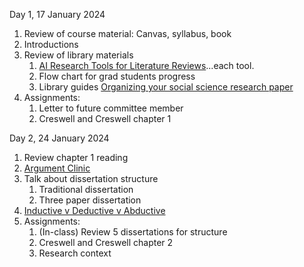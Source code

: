 Day 1, 17 January 2024

1. Review of course material: Canvas, syllabus, book
2. Introductions
3. Review of library materials
	1. [AI Research Tools for Literature Reviews](https://guides.library.txstate.edu/LitReviewAI#msdynttrid=KobZPjjdrmD2V3b91Rx2dI5oIN25YrBhm2sVvHscNOc)...each tool.
	2. Flow chart for grad students progress
	3. Library guides [Organizing your social science research paper](https://guides.library.txstate.edu/socialscienceresearch)
4. Assignments: 
	1. Letter to future committee member
	2. Creswell and Creswell chapter 1

Day 2, 24 January 2024
1. Review chapter 1 reading
2. [Argument Clinic](https://www.youtube.com/watch?v=uLlv_aZjHXc)
3. Talk about dissertation structure
	1. Traditional dissertation
	2. Three paper dissertation
4. [Inductive v Deductive v Abductive](https://www.youtube.com/watch?v=jX3OXwpEpl8)
5. Assignments:
	1. (In-class) Review 5 dissertations for structure
	2. Creswell and Creswell chapter 2
	3. Research context